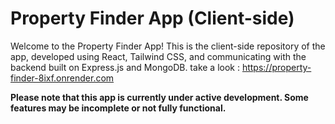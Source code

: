 # Property Finder App (Client-side)

Welcome to the Property Finder App! This is the client-side repository of the app, developed using React, Tailwind CSS, and communicating with the backend built on Express.js and MongoDB.
take a look : https://property-finder-8ixf.onrender.com

**Please note that this app is currently under active development. Some features may be incomplete or not fully functional.**
